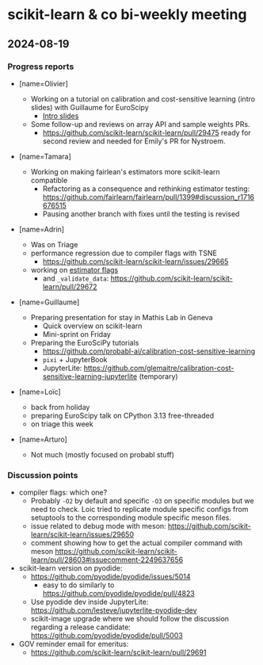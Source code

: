 # scikit-learn & co bi-weekly meeting

## 2024-08-19

### Progress reports

- [name=Olivier]
    - Working on a tutorial on calibration and cost-sensitive learning (intro slides) with Guillaume for EuroScipy
        - [Intro slides](https://docs.google.com/presentation/d/1EW3alaVuUKzk8aCWONxpBQQ1LqCmFHNixIwbnfgjuSA/edit?usp=sharing)
    - Some follow-up and reviews on array API and sample weights PRs.
        - https://github.com/scikit-learn/scikit-learn/pull/29475 ready for second review and needed for Emily's PR for Nystroem.

- [name=Tamara]
    - Working on making fairlean's estimators more scikit-learn compatible
         - Refactoring as a consequence and rethinking estimator testing: https://github.com/fairlearn/fairlearn/pull/1399#discussion_r1716676515
         - Pausing another branch with fixes until the testing is revised

- [name=Adrin]
    - Was on Triage
    - performance regression due to compiler flags with TSNE
        - https://github.com/scikit-learn/scikit-learn/issues/29665
    - working on [estimator flags](https://github.com/scikit-learn/scikit-learn/pull/29677)
        - and `_validate_data`: https://github.com/scikit-learn/scikit-learn/pull/29672


- [name=Guillaume]
    - Preparing presentation for stay in Mathis Lab in Geneva
        - Quick overview on scikit-learn
        - Mini-sprint on Friday
    - Preparing the EuroSciPy tutorials
        - https://github.com/probabl-ai/calibration-cost-sensitive-learning
        - `pixi` + JupyterBook
        - JupyterLite: https://github.com/glemaitre/calibration-cost-sensitive-learning-jupyterlite (temporary)

- [name=Loïc]
    - back from holiday
    - preparing EuroScipy talk on CPython 3.13 free-threaded
    - on triage this week


- [name=Arturo]
    - Not much (mostly focused on probabl stuff)


### Discussion points

- compiler flags: which one?
    - Probably `-O2` by default and specific `-O3` on specific modules but we need to check. Loic tried to replicate module specific configs from setuptools to the corresponding module specific meson files.
    - issue related to debug mode with meson: https://github.com/scikit-learn/scikit-learn/issues/29650
    - comment showing how to get the actual compiler command with meson https://github.com/scikit-learn/scikit-learn/pull/28603#issuecomment-2249637656
- scikit-learn version on pyodide:
    - https://github.com/pyodide/pyodide/issues/5014
        - easy to do similarly to https://github.com/pyodide/pyodide/pull/4823
    - Use pyodide dev inside JupyterLite: https://github.com/lesteve/jupyterlite-pyodide-dev
    - scikit-image upgrade where we should follow the discussion regarding a release candidate: https://github.com/pyodide/pyodide/pull/5003
- GOV reminder email for emeritus:
    - https://github.com/scikit-learn/scikit-learn/pull/29691
